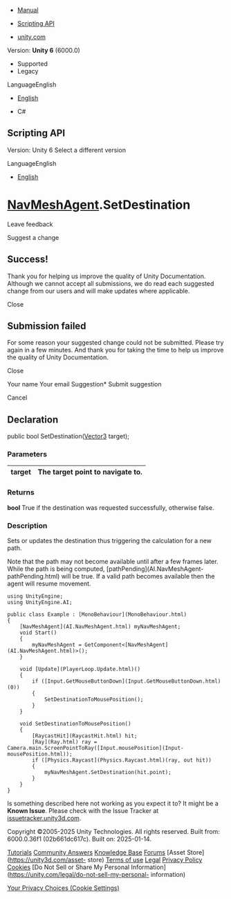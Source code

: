 [ ]()

  * [Manual](../Manual/index.html)
  * [Scripting API](../ScriptReference/index.html)

  * [unity.com](https://unity.com/)

Version: **Unity 6** (6000.0)

  * Supported
  * Legacy

LanguageEnglish

  * [English]()

  * C#

[ ](https://docs.unity3d.com)

## Scripting API

Version: Unity 6 Select a different version

LanguageEnglish

  * [English]()

#  [NavMeshAgent](AI.NavMeshAgent.html).SetDestination

Leave feedback

Suggest a change

## Success!

Thank you for helping us improve the quality of Unity Documentation. Although
we cannot accept all submissions, we do read each suggested change from our
users and will make updates where applicable.

Close

## Submission failed

For some reason your suggested change could not be submitted. Please <a>try
again</a> in a few minutes. And thank you for taking the time to help us
improve the quality of Unity Documentation.

Close

Your name Your email Suggestion* Submit suggestion

Cancel

[ ]()

## Declaration

public bool SetDestination([Vector3](Vector3.html) target);

### Parameters

target | The target point to navigate to.  
---|---  
  
### Returns

**bool** True if the destination was requested successfully, otherwise false.

### Description

Sets or updates the destination thus triggering the calculation for a new
path.

Note that the path may not become available until after a few frames later.
While the path is being computed, [pathPending](AI.NavMeshAgent-
pathPending.html) will be true. If a valid path becomes available then the
agent will resume movement.

    
    
    using UnityEngine;
    using UnityEngine.AI;  
      
    public class Example : [MonoBehaviour](MonoBehaviour.html)
    {
        [NavMeshAgent](AI.NavMeshAgent.html) myNavMeshAgent;
        void Start()
        {
            myNavMeshAgent = GetComponent<[NavMeshAgent](AI.NavMeshAgent.html)>();
        }  
      
        void [Update](PlayerLoop.Update.html)()
        {
            if ([Input.GetMouseButtonDown](Input.GetMouseButtonDown.html)(0))
            {
                SetDestinationToMousePosition();
            }
        }  
      
        void SetDestinationToMousePosition()
        {
            [RaycastHit](RaycastHit.html) hit;
            [Ray](Ray.html) ray = Camera.main.ScreenPointToRay([Input.mousePosition](Input-mousePosition.html));
            if ([Physics.Raycast](Physics.Raycast.html)(ray, out hit))
            {
                myNavMeshAgent.SetDestination(hit.point);
            }
        }
    }
    

Is something described here not working as you expect it to? It might be a
**Known Issue**. Please check with the Issue Tracker at
[issuetracker.unity3d.com](https://issuetracker.unity3d.com).

Copyright ©2005-2025 Unity Technologies. All rights reserved. Built from:
6000.0.36f1 (02b661dc617c). Built on: 2025-01-14.

[Tutorials](https://unity3d.com/learn) [Community
Answers](https://answers.unity3d.com) [Knowledge
Base](https://support.unity3d.com/hc/en-us)
[Forums](https://forum.unity3d.com) [Asset Store](https://unity3d.com/asset-
store) [Terms of use](https://docs.unity3d.com/Manual/TermsOfUse.html)
[Legal](https://unity.com/legal) [Privacy
Policy](https://unity.com/legal/privacy-policy)
[Cookies](https://unity.com/legal/cookie-policy) [Do Not Sell or Share My
Personal Information](https://unity.com/legal/do-not-sell-my-personal-
information)

[Your Privacy Choices (Cookie Settings)](javascript:void\(0\);)

